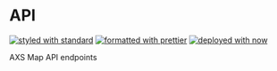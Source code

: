 # API

[![styled with standard](https://img.shields.io/badge/styled%20with-standard-f3df49.svg?style=flat-square)](https://github.com/standard/standard)
[![formatted with prettier](https://img.shields.io/badge/formatted_with-prettier-ff69b4.svg?style=flat-square)](https://github.com/prettier/prettier)
[![deployed with now](https://img.shields.io/badge/deployed%20with-now-444444.svg?style=flat-square)](https://github.com/zeit/now)

AXS Map API endpoints
